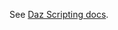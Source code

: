 See [Daz Scripting docs](http://docs.daz3d.com/doku.php/public/software/dazstudio/4/referenceguide/scripting/start).
